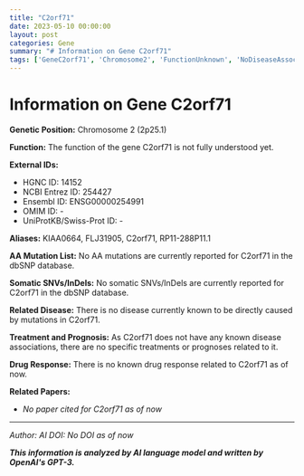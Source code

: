 ```yaml
---
title: "C2orf71"
date: 2023-05-10 00:00:00
layout: post
categories: Gene
summary: "# Information on Gene C2orf71"
tags: ['GeneC2orf71', 'Chromosome2', 'FunctionUnknown', 'NoDiseaseAssociation', 'NoKnownDrugResponse', 'GeneticPosition', 'Aliases', 'NoAAmutations']
---
```


# Information on Gene C2orf71

**Genetic Position:** Chromosome 2 (2p25.1)

**Function:** The function of the gene C2orf71 is not fully understood yet.

**External IDs:**
- HGNC ID: 14152
- NCBI Entrez ID: 254427
- Ensembl ID: ENSG00000254991
- OMIM ID: -
- UniProtKB/Swiss-Prot ID: -

**Aliases:** KIAA0664, FLJ31905, C2orf71, RP11-288P11.1

**AA Mutation List:**
No AA mutations are currently reported for C2orf71 in the dbSNP database.

**Somatic SNVs/InDels:**
No somatic SNVs/InDels are currently reported for C2orf71 in the dbSNP database.

**Related Disease:** 
There is no disease currently known to be directly caused by mutations in C2orf71.

**Treatment and Prognosis:**
As C2orf71 does not have any known disease associations, there are no specific treatments or prognoses related to it.

**Drug Response:**
There is no known drug response related to C2orf71 as of now.

**Related Papers:**
- *No paper cited for C2orf71 as of now*

---

*Author: AI*
*DOI: No DOI as of now*

**_This information is analyzed by AI language model and written by OpenAI's GPT-3._**